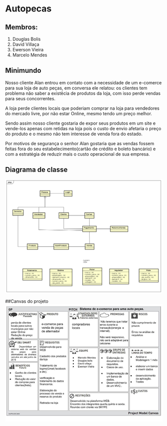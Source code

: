 # Autopecas

## Membros: 
1. Douglas Bolis
2. David Villaça
3. Ewerson Vieira
4. Marcelo Mendes


## Minimundo 

Nosso cliente Alan entrou em contato com a necessidade de um e-comerce para sua loja de auto peças, em conversa ele relatou:  os clientes tem problema não saber a existêcia de produtos da  loja, com isso perde vendas para seus concorrentes.

A loja perde clientes locais que poderiam comprar na loja para vendedores do mercado livre, por não estar Online, mesmo tendo um preço melhor.

Sendo assim nosso cliente gostaria de expor seus produtos em um site e vende-los apenas com retidas na loja pois o custo de envio afetaria o preço do produto e o mesmo não tem interesse de venda fora do estado. 

Por motivos de segurança o senhor Alan gostaria que as vendas fossem feitas fora do seu estabelecimento(cartão de crédito e boleto bancário) e com a estratégia de reduzir mais o custo operacional de sua empresa.

## Diagrama de classe
![Diagrama de classe](https://github.com/MarceloMendes94/Autopecas/blob/master/analise/DC_img.png)

##Canvas do projeto
![canvas](https://github.com/MarceloMendes94/Autopecas/blob/master/poo2/Project%20model%20canvas.jpg)